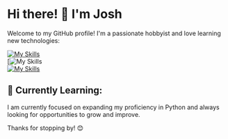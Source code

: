# Hi there! 👋 I'm Josh

Welcome to my GitHub profile! I'm a passionate hobbyist and love learning new technologies:

[![My Skills](https://skillicons.dev/icons?i=php,laravel,mysql,py,html,css,js)](https://skillicons.dev)<br>
[![My Skills](https://skillicons.dev/icons?i=git,github,postman,docker,idea,aws)<br>
[![My Skills](https://skillicons.dev/icons?i=ai,ps)](https://skillicons.dev)<br>


## 🌱 Currently Learning:

I am currently focused on expanding my proficiency in Python and always looking for opportunities to grow and improve.

Thanks for stopping by! 😊
